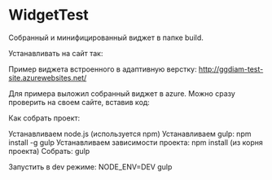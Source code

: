 # WidgetTest

Собранный и минифицированный виджет в папке build.

Устанавливать на сайт так:
<script type="text/javascript" data-cols="3" data-rows="2" src="http://yoursiteadress.com/widget.js"></script>

Пример виджета встроенного в адаптивную верстку:
http://ggdiam-test-site.azurewebsites.net/

Для примера выложил собранный виджет в azure.
Можно сразу проверить на своем сайте, вставив код:
<script type="text/javascript" data-cols="3" data-rows="2" src="http://ggdiam-widget-test.azurewebsites.net/widget.js"></script>


Как собрать проект:

Устанавливаем node.js (используется npm)
Устанавливаем gulp: npm install -g gulp
Устанавливаем зависимости проекта: npm install (из корня проекта)
Собрать: gulp

Запустить в dev режиме: NODE_ENV=DEV gulp
